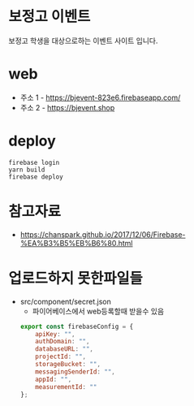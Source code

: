 # 보정고 이벤트
보정고 학생을 대상으로하는 이벤트 사이트 입니다.

# web
- 주소 1 - https://bjevent-823e6.firebaseapp.com/
- 주소 2 - https://bjevent.shop

# deploy
```
firebase login 
yarn build
firebase deploy
```

# 참고자료 
- https://chanspark.github.io/2017/12/06/Firebase-%EA%B3%B5%EB%B6%80.html
# 업로드하지 못한파일들
- src/component/secret.json 
    - 파이어베이스에서 web등록할때 받을수 있음
    ```js
    export const firebaseConfig = {
        apiKey: "",
        authDomain: "",
        databaseURL: "",
        projectId: "",
        storageBucket: "",
        messagingSenderId: "",
        appId: "",
        measurementId: ""
    };
    ```